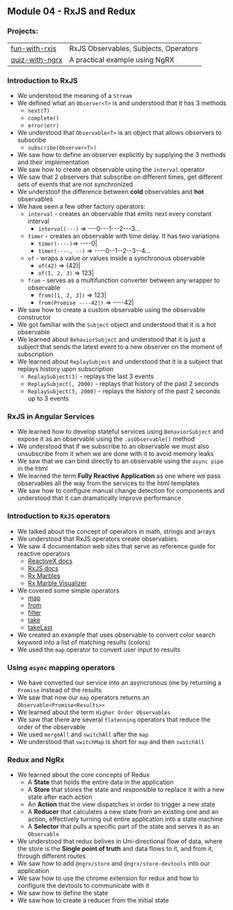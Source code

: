 ## Module 04 - RxJS and Redux

### Projects:
|     |     |
| --- | --- |
| [fun-with-rxjs](./fun-with-rxjs/) | RxJS Observables, Subjects, Operators |
| [quiz-with-ngrx](./quiz-with-ngrx/) | A practical example using NgRX |


### Introduction to RxJS
* We understood the meaning of a `Stream`
* We defined what an `Observer<T>` is and understood that it has 3 methods
    * `next(T)`
    * `complete()`
    * `error(err)`
* We understood that `Observable<T>` is an object that allows observers to subscribe
    * `subscribe(Observer<T>)`
* We saw how to define an observer explicitly by supplying the 3 methods and their implementation
* We saw how to create an observable using the `interval` operator
* We saw that 2 observers that subscribe on different times, get different sets of events that are not synchronized
* We understoof the difference between **cold** observables and **hot** observables
* We have seen a few other factory operators:
  * `interval` - creates an observable that emits next every constant interval
    * `interval(---)` => ---0---1---2---3...
  * `timer` - creates an observable with time delay. It has two variations
    * `timer(----)`=>  ----0|
    * `timer(----, --)` => ----0--1--2--3--4...
  * `of` - wraps a value or values inside a synchronous observable
    * `of(42)` => (42)|
    * `of(1, 2, 3)` => 123|
  * `from` - serves as a multifunction converter between any wrapper to observable
    * `from([1, 2, 3])` => 123|
    * `from(Promise ----42|)` => ----42|
* We saw how to create a custom observable using the observable constructor
* We got familiar with the `Subject` object and understood that it is a hot observable
* We learned about `BehaviorSubject` and understood that it is just a subject that sends the latest event to a new observer on the moment of subscription
* We learned about `ReplaySubject` and understood that it is a subject that replays history upon subscription
    * `ReplaySubject(3)` - replays the last 3 events
    * `ReplaySubject(, 2000)` - replays that history of the past 2 seconds
    * `ReplaySubject(3, 2000)` - replays the history of the past 2 seconds up to 3 events

### RxJS in Angular Services
* We learned how to develop stateful services using `BehaviorSubject` and expose it as an observable using the `.asObservable()` method
* We understood that if we subscribe to an observable we must also unsubscribe from it when we are done with it to avoid memory leaks
* We saw that we can bind directly to an observable using the `async pipe` in the html
* We learned the term **Fully Reactive Application** as one where we pass observables all the way from the services to the html templates
* We saw how to configure manual change detection for components and understood that it can dramatically improve performance

### Introduction to `RxJS` operators
* We talked about the concept of operators in math, strings and arrays
* We understood that RxJS operators create observables. 
* We saw 4 documentation web sites that serve as reference guide for reactive operators
    * [ReactiveX docs](http://reactivex.io/)
    * [RxJS docs](https://rxjs-dev.firebaseapp.com/)
    * [Rx Marbles](https://rxmarbles.com/)
    * [Rx Marble Visualizer](https://rxviz.com/)
* We covered some simple operators
    * [map](https://rxjs-dev.firebaseapp.com/api/operators/map)
    * [from](https://rxjs-dev.firebaseapp.com/api/index/function/from)
    * [filter](https://rxjs-dev.firebaseapp.com/api/operators/filter)
    * [take](https://rxjs-dev.firebaseapp.com/api/operators/take)
    * [takeLast](https://rxjs-dev.firebaseapp.com/api/operators/takeLast)
* We created an example that uses observable to convert color search keyword into a list of matching results (colors)
* We used the `map` operator to convert user input to results

### Using `async` mapping operators
* We have converted our service into an asyncronous one by returning a `Promise` instead of the results
* We saw that now our `map` operators returns an `Observable<Promise<Results>>`
* We learned about the term `Higher Order Observables`
* We saw that there are several `flatenning` operators that reduce the order of the observable
* We used `mergeAll` and `switchAll` after the `map`
* We understood that `switchMap` is short for `map` and then `switchAll`

### Redux and NgRx
* We learned about the core concepts of Redux
    - A **State** that holds the entire data in the application
    - A **Store** that stores the state and responsible to replace it with a new state after each action
    - An **Action** that the view dispatches in order to trigger a new state
    - A **Reducer** that calculates a new state from an existing one and an action, effectively turning out entire application into a state machine
    - A **Selector** that pulls a specific part of the state and serves it as an `Observable`
* We understood that redux belives in Uni-directional flow of data, where the store is the **Single point of truth** and data flows to it, and from it, through different routes
* We saw how to add `@ngrx/store` and `@ngrx/store-devtools` into our application
* We saw how to use the chrome extension for redux and how to configure the devtools to communicate with it
* We saw how to define the state
* We saw how to create a reducer from the initial state
